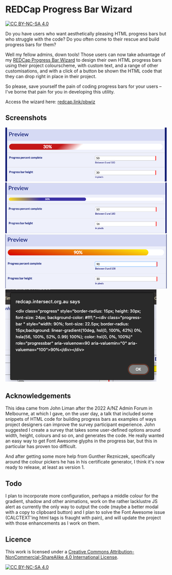 # REDCap Progress Bar Wizard

[![CC BY-NC-SA 4.0][cc-by-nc-sa-shield]][cc-by-nc-sa]

Do you have users who want aesthetically pleasing HTML progress bars but who struggle with the code? Do you often come to their rescue and build progress bars for them?

Well my fellow admins, down tools! Those users can now take advantage of my [REDCap Progress Bar Wizard][wiz] to design their own HTML progress bars using their project colourscheme, with custom text, and a range of other customisations, and with a click of a button be shown the HTML code that they can drop right in place in their project.

So please, save yourself the pain of coding progress bars for your users – I've borne that pain for you in developing this utility.

Access the wizard here: [redcap.link/pbwiz][wiz]

## Screenshots

![screenshot 1](screenshots/screenshot1.png)
![screenshot 2](screenshots/screenshot2.png)
![screenshot 3](screenshots/screenshot3.png)
![screenshot 4](screenshots/screenshot4.png)

## Acknowledgements

This idea came from John Liman after the 2022 A/NZ Admin Forum in Melbourne, at which I gave, on the user day, a talk that included some snippets of HTML code for building progress bars as examples of ways project designers can improve the survey participant experience. John suggested I create a survey that takes some user-defined options around width, height, colours and so on, and generates the code. He really wanted an easy way to get Font Awesome glyphs in the progress bar, but this in particular has proven too difficult.

And after getting some more help from Gunther Rezniczek, specifically around the colour pickers he has in his certificate generator, I think it's now ready to release, at least as version 1.

## Todo

I plan to incorporate more configuration, perhaps a middle colour for the gradient, shadow and other animations, work on the rather lacklustre JS alert as currently the only way to output the code (maybe a better modal with a copy to clipboard button) and I plan to solve the Font Awesome issue (CALCTEXT'ing html tags is fraught with pain), and will update the project with those enhancements as I work on them.

## Licence

This work is licensed under a
[Creative Commons Attribution-NonCommercial-ShareAlike 4.0 International License][cc-by-nc-sa].

[![CC BY-NC-SA 4.0][cc-by-nc-sa-image]][cc-by-nc-sa]

[cc-by-nc-sa]: http://creativecommons.org/licenses/by-nc-sa/4.0/
[cc-by-nc-sa-image]: https://licensebuttons.net/l/by-nc-sa/4.0/88x31.png
[cc-by-nc-sa-shield]: https://img.shields.io/badge/License-CC%20BY--NC--SA%204.0-lightgrey.svg
[wiz]: https://redcap.link/pbwiz
